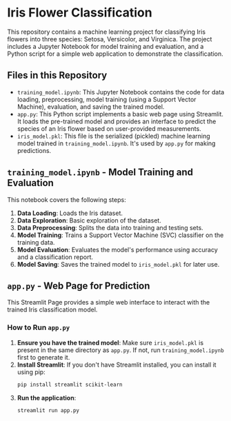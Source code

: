 # Iris Flower Classification

This repository contains a machine learning project for classifying Iris flowers into three species: Setosa, Versicolor, and Virginica. The project includes a Jupyter Notebook for model training and evaluation, and a Python script for a simple web application to demonstrate the classification.

## Files in this Repository

- `training_model.ipynb`: This Jupyter Notebook contains the code for data loading, preprocessing, model training (using a Support Vector Machine), evaluation, and saving the trained model.
- `app.py`: This Python script implements a basic web page using Streamlit. It loads the pre-trained model and provides an interface to predict the species of an Iris flower based on user-provided measurements.
- `iris_model.pkl`: This file is the serialized (pickled) machine learning model trained in `training_model.ipynb`. It's used by `app.py` for making predictions.

## `training_model.ipynb` - Model Training and Evaluation

This notebook covers the following steps:

1.  **Data Loading**: Loads the Iris dataset.
2.  **Data Exploration**: Basic exploration of the dataset.
3.  **Data Preprocessing**: Splits the data into training and testing sets.
4.  **Model Training**: Trains a Support Vector Machine (SVC) classifier on the training data.
5.  **Model Evaluation**: Evaluates the model's performance using accuracy and a classification report.
6.  **Model Saving**: Saves the trained model to `iris_model.pkl` for later use.

## `app.py` - Web Page for Prediction

This Streamlit Page provides a simple web interface to interact with the trained Iris classification model.

### How to Run `app.py`

1.  **Ensure you have the trained model**: Make sure `iris_model.pkl` is present in the same directory as `app.py`. If not, run `training_model.ipynb` first to generate it.
2.  **Install Streamlit**: If you don't have Streamlit installed, you can install it using pip:
    ```bash
    pip install streamlit scikit-learn
    ```
3.  **Run the application**:
    ```bash
    streamlit run app.py
    ```
    